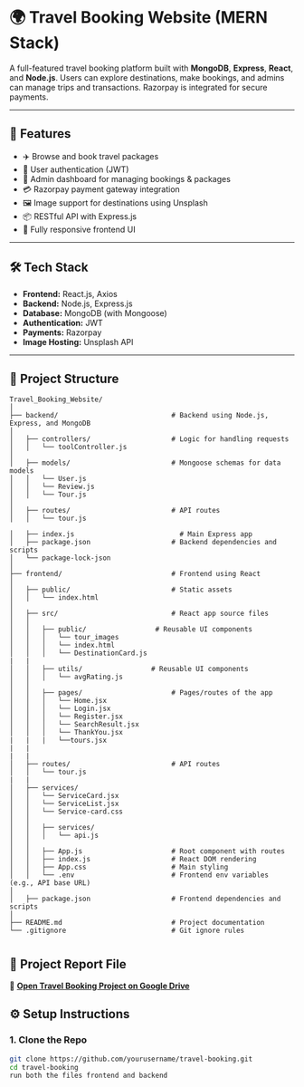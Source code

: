 # 🌍 Travel Booking Website (MERN Stack)

A full-featured travel booking platform built with **MongoDB**, **Express**, **React**, and **Node.js**. Users can explore destinations, make bookings, and admins can manage trips and transactions. Razorpay is integrated for secure payments.

---

## 🚀 Features

- ✈️ Browse and book travel packages
- 👤 User authentication (JWT)
- 🔐 Admin dashboard for managing bookings & packages
- 💳 Razorpay payment gateway integration
- 🖼️ Image support for destinations using Unsplash
- 📦 RESTful API with Express.js
- 📱 Fully responsive frontend UI

---

## 🛠️ Tech Stack

- **Frontend:** React.js, Axios
- **Backend:** Node.js, Express.js
- **Database:** MongoDB (with Mongoose)
- **Authentication:** JWT
- **Payments:** Razorpay
- **Image Hosting:** Unsplash API

---

## 📁 Project Structure
```
Travel_Booking_Website/
│
├── backend/                            # Backend using Node.js, Express, and MongoDB
│
│   ├── controllers/                    # Logic for handling requests
│   │   └── toolController.js
│
│   ├── models/                         # Mongoose schemas for data models
│   │   └── User.js
│   │   └── Review.js
│   │   └── Tour.js
│
│   ├── routes/                         # API routes
│   │   └── tour.js

│   ├── index.js                          # Main Express app
│   ├── package.json                    # Backend dependencies and scripts
│   └── package-lock-json                        
│
├── frontend/                           # Frontend using React
│
│   ├── public/                         # Static assets
│   │   └── index.html
│
│   ├── src/                            # React app source files
│   │
│   │   ├── public/                 # Reusable UI components
│   │   │   └── tour_images
│   │   │   └── index.html
│   │   │   └── DestinationCard.js
|   |   
│   │   ├── utils/                 # Reusable UI components
│   │   │   └── avgRating.js
│   │
│   │   ├── pages/                      # Pages/routes of the app
│   │   │   └── Home.jsx
│   │   │   └── Login.jsx
│   │   │   └── Register.jsx
│   │   │   └── SearchResult.jsx
│   │   │   └── ThankYou.jsx
|   |   |   └──tours.jsx
|   |
|   |
│   ├── routes/                         # API routes
│   │   └── tour.js
|   |
│   ├── services/                       
│   │   └── ServiceCard.jsx
│   │   └── ServiceList.jsx
│   │   └── Service-card.css
│   │
│   │   ├── services/                   
│   │   │   └── api.js
│   │
│   │   ├── App.js                      # Root component with routes
│   │   ├── index.js                    # React DOM rendering
│   │   ├── App.css                     # Main styling
│   │   └── .env                        # Frontend env variables (e.g., API base URL)
│
│   ├── package.json                    # Frontend dependencies and scripts
│
├── README.md                           # Project documentation
└── .gitignore                          # Git ignore rules

```
#

## 📄 Project Report File

🔗 **[Open Travel Booking Project on Google Drive](https://drive.google.com/file/d/1fQpksfmptWyJeomUn3aS8tuVduRqfg8v/view?usp=drive_link)**


## ⚙️ Setup Instructions

### 1. Clone the Repo

```bash
git clone https://github.com/yourusername/travel-booking.git
cd travel-booking
run both the files frontend and backend

```
